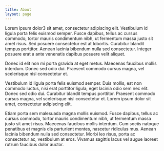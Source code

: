 ```yaml
---
title: About
layout: page
---
```


Lorem ipsum dolor3 sit amet, consectetur adipiscing elit. Vestibulum id ligula porta felis euismod semper. Fusce dapibus, tellus ac cursus commodo, tortor mauris condimentum nibh, ut fermentum massa justo sit amet risus. Sed posuere consectetur est at lobortis. Curabitur blandit tempus porttitor. Aenean lacinia bibendum nulla sed consectetur. Integer posuere erat a ante venenatis dapibus posuere velit aliquet.

Donec id elit non mi porta gravida at eget metus. Maecenas faucibus mollis interdum. Donec sed odio dui. Praesent commodo cursus magna, vel scelerisque nisl consectetur et.

Vestibulum id ligula porta felis euismod semper. Duis mollis, est non commodo luctus, nisi erat porttitor ligula, eget lacinia odio sem nec elit. Donec sed odio dui. Curabitur blandit tempus porttitor. Praesent commodo cursus magna, vel scelerisque nisl consectetur et. Lorem ipsum dolor sit amet, consectetur adipiscing elit.

Etiam porta sem malesuada magna mollis euismod. Fusce dapibus, tellus ac cursus commodo, tortor mauris condimentum nibh, ut fermentum massa justo sit amet risus. Maecenas faucibus mollis interdum. Cum sociis natoque penatibus et magnis dis parturient montes, nascetur ridiculus mus. Aenean lacinia bibendum nulla sed consectetur. Morbi leo risus, porta ac consectetur ac, vestibulum at eros. Vivamus sagittis lacus vel augue laoreet rutrum faucibus dolor auctor.